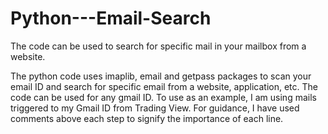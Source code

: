 # Python---Email-Search
The code can be used to search for specific mail in your mailbox from a website.

The python code uses imaplib, email and getpass packages to scan your email ID and search for specific email from a website, application, etc.
The code can be used for any gmail ID. 
To use as an example, I am using mails triggered to my Gmail ID from Trading View.
For guidance, I have used comments above each step to signify the importance of each line.
